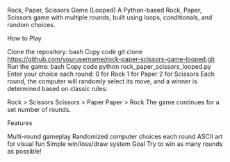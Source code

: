Rock, Paper, Scissors Game (Looped)
A Python-based Rock, Paper, Scissors game with multiple rounds, built using loops, conditionals, and random choices.

How to Play

Clone the repository:
bash
Copy code
git clone https://github.com/yourusername/rock-paper-scissors-game-looped.git
Run the game:
bash
Copy code
python rock_paper_scissors_looped.py
Enter your choice each round:
0 for Rock
1 for Paper
2 for Scissors
Each round, the computer will randomly select its move, and a winner is determined based on classic rules:

Rock > Scissors
Scissors > Paper
Paper > Rock
The game continues for a set number of rounds.

Features

Multi-round gameplay
Randomized computer choices each round
ASCII art for visual fun
Simple win/loss/draw system
Goal
Try to win as many rounds as possible!
